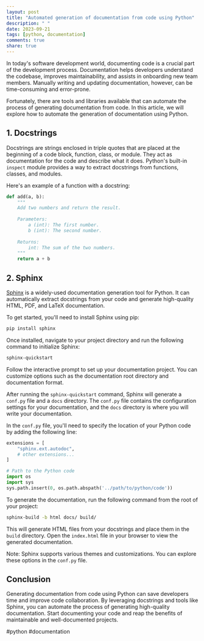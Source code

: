 ```yaml
---
layout: post
title: "Automated generation of documentation from code using Python"
description: " "
date: 2023-09-21
tags: [python, documentation]
comments: true
share: true
---
```


In today's software development world, documenting code is a crucial part of the development process. Documentation helps developers understand the codebase, improves maintainability, and assists in onboarding new team members. Manually writing and updating documentation, however, can be time-consuming and error-prone.

Fortunately, there are tools and libraries available that can automate the process of generating documentation from code. In this article, we will explore how to automate the generation of documentation using Python.

## 1. Docstrings

Docstrings are strings enclosed in triple quotes that are placed at the beginning of a code block, function, class, or module. They act as documentation for the code and describe what it does. Python's built-in `inspect` module provides a way to extract docstrings from functions, classes, and modules.

Here's an example of a function with a docstring:

```python
def add(a, b):
    """
    Add two numbers and return the result.
    
    Parameters:
        a (int): The first number.
        b (int): The second number.
    
    Returns:
        int: The sum of the two numbers.
    """
    return a + b
```

## 2. Sphinx

[Sphinx](https://www.sphinx-doc.org) is a widely-used documentation generation tool for Python. It can automatically extract docstrings from your code and generate high-quality HTML, PDF, and LaTeX documentation.

To get started, you'll need to install Sphinx using pip:

```bash
pip install sphinx
```

Once installed, navigate to your project directory and run the following command to initialize Sphinx:

```bash
sphinx-quickstart
```

Follow the interactive prompt to set up your documentation project. You can customize options such as the documentation root directory and documentation format.

After running the `sphinx-quickstart` command, Sphinx will generate a `conf.py` file and a `docs` directory. The `conf.py` file contains the configuration settings for your documentation, and the `docs` directory is where you will write your documentation.

In the `conf.py` file, you'll need to specify the location of your Python code by adding the following line:

```python
extensions = [
    "sphinx.ext.autodoc",
    # other extensions...
]

# Path to the Python code
import os
import sys
sys.path.insert(0, os.path.abspath('../path/to/python/code'))
```

To generate the documentation, run the following command from the root of your project:

```bash
sphinx-build -b html docs/ build/
```

This will generate HTML files from your docstrings and place them in the `build` directory. Open the `index.html` file in your browser to view the generated documentation.

Note: Sphinx supports various themes and customizations. You can explore these options in the `conf.py` file.

## Conclusion

Generating documentation from code using Python can save developers time and improve code collaboration. By leveraging docstrings and tools like Sphinx, you can automate the process of generating high-quality documentation. Start documenting your code and reap the benefits of maintainable and well-documented projects.

#python #documentation